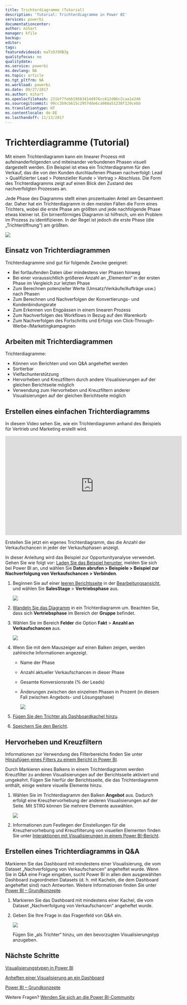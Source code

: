 ```yaml
---
title: Trichterdiagramme (Tutorial)
description: 'Tutorial: Trichterdiagramme in Power BI'
services: powerbi
documentationcenter: 
author: mihart
manager: kfile
backup: 
editor: 
tags: 
featuredvideoid: maTzOJSRB3g
qualityfocus: no
qualitydate: 
ms.service: powerbi
ms.devlang: NA
ms.topic: article
ms.tgt_pltfrm: NA
ms.workload: powerbi
ms.date: 09/27/2017
ms.author: mihart
ms.openlocfilehash: 231bf7febb19583414d976cc612d06c2caa1e246
ms.sourcegitcommit: 99cc3b9cb615c2957dde6ca908a51238f129cebb
ms.translationtype: HT
ms.contentlocale: de-DE
ms.lasthandoff: 11/13/2017
---
```

# <a name="funnel-charts-tutorial"></a>Trichterdiagramme (Tutorial)
Mit einem Trichterdiagramm kann ein linearer Prozess mit aufeinanderfolgenden und miteinander verbundenen Phasen visuell dargestellt werden. Ein Beispiel ist etwa ein Trichterdiagramm für den Verkauf, das die von den Kunden durchlaufenen Phasen nachverfolgt: Lead \> Qualifizierter Lead \> Potenzieller Kunde \> Vertrag \> Abschluss.  Die Form des Trichterdiagramms zeigt auf einen Blick den Zustand des nachverfolgten Prozesses an.

Jede Phase des Diagramms stellt einen prozentualen Anteil am Gesamtwert dar. Daher hat ein Trichterdiagramm in den meisten Fällen die Form eines Trichters, wobei die erste Phase am größten und jede nachfolgende Phase etwas kleiner ist.  Ein birnenförmiges Diagramm ist hilfreich, um ein Problem im Prozess zu identifizieren.  In der Regel ist jedoch die erste Phase (die „Trichteröffnung“) am größten.

![](media/power-bi-visualization-funnel-charts/funnelplain.png)

## <a name="when-to-use-a-funnel-chart"></a>Einsatz von Trichterdiagrammen
Trichterdiagramme sind gut für folgende Zwecke geeignet:

* Bei fortlaufenden Daten über mindestens vier Phasen hinweg
* Bei einer voraussichtlich größeren Anzahl an „Elementen“ in der ersten Phase im Vergleich zur letzten Phase
* Zum Berechnen potenzieller Werte (Umsatz/Verkäufe/Aufträge usw.) nach Phasen
* Zum Berechnen und Nachverfolgen der Konvertierungs- und Kundenbindungsrate
* Zum Erkennen von Engpässen in einem linearen Prozess
* Zum Nachverfolgen des Workflows in Bezug auf den Warenkorb
* Zum Nachverfolgen des Fortschritts und Erfolgs von Click-Through-Werbe-/Marketingkampagnen

## <a name="working-with-funnel-charts"></a>Arbeiten mit Trichterdiagrammen
Trichterdiagramme:

* Können von Berichten und von Q&A angeheftet werden
* Sortierbar
* Vielfachunterstützung
* Hervorheben und Kreuzfiltern durch andere Visualisierungen auf der gleichen Berichtseite möglich
* Verwendung zum Hervorheben und Kreuzfiltern anderer Visualisierungen auf der gleichen Berichtseite möglich

## <a name="create-a-basic-funnel-chart"></a>Erstellen eines einfachen Trichterdiagramms
In diesem Video sehen Sie, wie ein Trichterdiagramm anhand des Beispiels für Vertrieb und Marketing erstellt wird.

<iframe width="560" height="315" src="https://www.youtube.com/embed/maTzOJSRB3g" frameborder="0" allowfullscreen></iframe>


Erstellen Sie jetzt ein eigenes Trichterdiagramm, das die Anzahl der Verkaufschancen in jeder der Verkaufsphasen anzeigt.

In dieser Anleitung wird das Beispiel zur Opportunityanalyse verwendet. Gehen Sie wie folgt vor: [Laden Sie das Beispiel herunter](sample-datasets.md), melden Sie sich bei Power BI an, und wählen Sie **Daten abrufen \> Beispiele \> Beispiel zur Nachverfolgung von Verkaufschancen \> Verbinden**.

1. Beginnen Sie auf einer [leeren Berichtsseite](power-bi-report-add-page.md) in der [Bearbeitungsansicht](service-interact-with-a-report-in-editing-view.md), und wählen Sie **SalesStage** \> **Vertriebsphase** aus.  
   
    ![](media/power-bi-visualization-funnel-charts/funnelselectfield_new.png)
2. [Wandeln Sie das Diagramm](power-bi-report-change-visualization-type.md) in ein Trichterdiagramm um. Beachten Sie, dass sich **Vertriebsphase** im Bereich der **Gruppe** befindet. 
3. Wählen Sie im Bereich **Felder** die Option **Fakt** \> **Anzahl an Verkaufschancen** aus.
   
    ![](media/power-bi-visualization-funnel-charts/funnelfinal_new.png)
4. Wenn Sie mit dem Mauszeiger auf einen Balken zeigen, werden zahlreiche Informationen angezeigt.
   
   * Name der Phase
   * Anzahl aktueller Verkaufschancen in dieser Phase
   * Gesamte Konversionsrate (% der Leads) 
   * Änderungen zwischen den einzelnen Phasen in Prozent (in diesem Fall zwischen Angebots- und Lösungsphase)
     
     ![](media/power-bi-visualization-funnel-charts/funnelhover_new.png)
5. [Fügen Sie den Trichter als Dashboardkachel hinzu](service-dashboard-tiles.md). 
6. [Speichern Sie den Bericht](service-report-save.md).

## <a name="highlighting-and-cross-filtering"></a>Hervorheben und Kreuzfiltern
Informationen zur Verwendung des Filterbereichs finden Sie unter [Hinzufügen eines Filters zu einem Bericht in Power BI](power-bi-report-add-filter.md).

Durch Markieren eines Balkens in einem Trichterdiagramm werden Kreuzfilter zu anderen Visualisierungen auf der Berichtsseite aktiviert und umgekehrt. Fügen Sie hierfür der Berichtsseite, die das Trichterdiagramm enthält, einige weitere visuelle Elemente hinzu.

1. Wählen Sie im Trichterdiagramm den Balken **Angebot** aus. Dadurch erfolgt eine Kreuzhervorhebung der anderen Visualisierungen auf der Seite. Mit STRG können Sie mehrere Elemente auswählen.
   
   ![](media/power-bi-visualization-funnel-charts/funnelchartnoowl.gif)
2. Informationen zum Festlegen der Einstellungen für die Kreuzhervorhebung und Kreuzfilterung von visuellen Elementen finden Sie unter [Interaktionen mit Visualisierungen in einem Power BI-Bericht](service-reports-visual-interactions.md).

## <a name="create-a-funnel-chart-in-qa"></a>Erstellen eines Trichterdiagramms in Q&A
Markieren Sie das Dashboard mit mindestens einer Visualisierung, die vom Dataset „Nachverfolgung von Verkaufschancen“ angeheftet wurde.  Wenn Sie in Q&A eine Frage eingeben, sucht Power BI in allen dem ausgewählten Dashboard zugeordneten Datasets (d. h. mit Kacheln, die dem Dashboard angeheftet sind) nach Antworten. Weitere Informationen finden Sie unter [Power BI – Grundkonzepte](service-basic-concepts.md).

1. Markieren Sie das Dashboard mit mindestens einer Kachel, die vom Dataset „Nachverfolgung von Verkaufschancen“ angeheftet wurde.
2. Geben Sie Ihre Frage in das Fragenfeld von Q&A ein.
   
   ![](media/power-bi-visualization-funnel-charts/funnelfromqna_new.png)
   
   Fügen Sie „als Trichter“ hinzu, um den bevorzugten Visualisierungstyp anzugeben.

## <a name="next-steps"></a>Nächste Schritte
[Visualisierungstypen in Power BI](power-bi-visualization-types-for-reports-and-q-and-a.md)

[Anheften einer Visualisierung an ein Dashboard](service-dashboard-pin-tile-from-report.md)

[Power BI – Grundkonzepte](service-basic-concepts.md)

Weitere Fragen? [Wenden Sie sich an die Power BI-Community](http://community.powerbi.com/)

